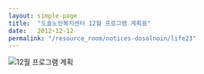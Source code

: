 ```yaml
---
layout: simple-page
title:  "도솔노인복지센터 12월 프로그램 계획표"
date:   2012-12-12
permalink: "/resource_room/notices-dosolnoin/life23"
---
```


![12월 프로그램 계획](/resource_room/notices-dosolnoin/files/12월프로그램계획및식단표.png)

